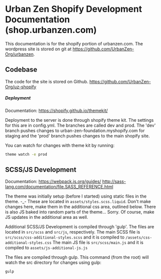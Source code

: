 # Urban Zen Shopify Development Documentation (shop.urbanzen.com)

This documentation is for the shopify portion of urbanzen.com.
The wordpress site is stored on git at https://github.com/UrbanZen-Org/urbanzen.

## Codebase
The code for the site is stored on Github.
https://github.com/UrbanZen-Org/uz-shopify

##### Deployment
Documentation:
https://shopify.github.io/themekit/

Deployment to the server is done through shopify theme kit. The settings for this are in config.yml. The branches are called dev and prod.  The 'dev' branch pushes changes to urban-zen-foundation.myshopify.com for staging and the 'prod' branch pushes changes to the main shopify site.
 
 You can watch for changes with theme kit by running:
``` sh
theme watch -e prod
```

## SCSS/JS Development
Documentation:
https://webpack.js.org/guides/
http://sass-lang.com/documentation/file.SASS_REFERENCE.html

The theme was initially setup (before I started) using static files in the theme. -_-
These are located in ``` assets/styles.scss.liquid ```.  Don't make changes here, make them in the additional css area, outlined below. There is also JS baked into random parts of the theme... Sorry. Of course, make JS updates in the additional area as well.

Additional SCSS/JS Development is compiled through 'gulp'. The files are located in ``` src/scss ``` and ``` src/js ```, respectively. 
The main SCSS file is ``` src/scss/css-additional-styles.scss ``` and it is compiled to ``` /assets/css-additional-styles.css ```
The main JS file is ``` src/scss/main.js ``` and it is compiled to ``` assets/js-additional-js.js ```

The files are compiled through gulp.
This command (from the root) will watch the src directory for changes using gulp:
``` sh
gulp
```
